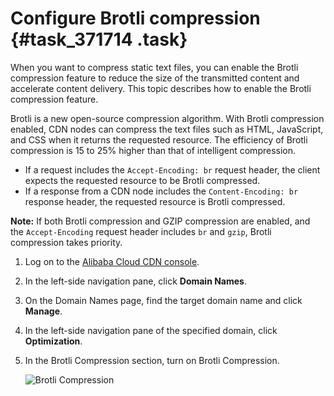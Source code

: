 # Configure Brotli compression {#task_371714 .task}

When you want to compress static text files, you can enable the Brotli compression feature to reduce the size of the transmitted content and accelerate content delivery. This topic describes how to enable the Brotli compression feature.

Brotli is a new open-source compression algorithm. With Brotli compression enabled, CDN nodes can compress the text files such as HTML, JavaScript, and CSS when it returns the requested resource. The efficiency of Brotli compression is 15 to 25% higher than that of intelligent compression.

-   If a request includes the `Accept-Encoding: br` request header, the client expects the requested resource to be Brotli compressed.
-   If a response from a CDN node includes the `Content-Encoding: br` response header, the requested resource is Brotli compressed.

**Note:** If both Brotli compression and GZIP compression are enabled, and the `Accept-Encoding` request header includes `br` and `gzip`, Brotli compression takes priority.

1.  Log on to the [Alibaba Cloud CDN console](https://partners-intl.aliyun.com/login-required#cdn).
2.  In the left-side navigation pane, click **Domain Names**.
3.  On the Domain Names page, find the target domain name and click **Manage**.
4.  In the left-side navigation pane of the specified domain, click **Optimization**.
5.  In the Brotli Compression section, turn on Brotli Compression. 

    ![Brotli Compression](http://static-aliyun-doc.oss-cn-hangzhou.aliyuncs.com/assets/img/301855/156653374948022_en-US.png)


